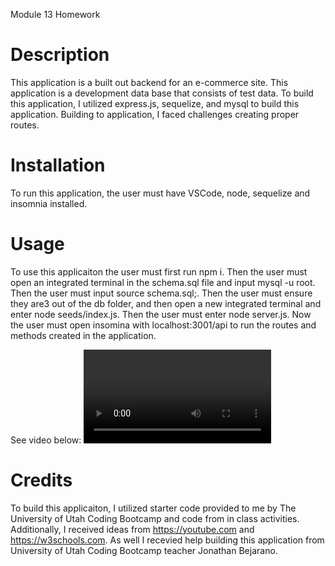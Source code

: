 Module 13 Homework
# Description
This application is a built out backend for an e-commerce site. This application is a development data base that consists of test data. To build this application, I utilized express.js, sequelize, and mysql to build this application. Building to application, I faced challenges creating proper routes.
# Installation
To run this application, the user must have VSCode, node, sequelize and insomnia installed.
# Usage
To use this applicaiton the user must first run npm i. Then the user must open an integrated terminal in the schema.sql file and input mysql -u root. Then the user must input source schema.sql;. Then the user must ensure they are3 out of the db folder, and then open a new integrated terminal and enter node seeds/index.js. Then the user must enter node server.js. Now the user must open insomina with localhost:3001/api to run the routes and methods created in the application.

See video below:
![alt text](video/walkthrough.webm)

# Credits
To build this applicaiton, I utilized starter code provided to me by The University of Utah Coding Bootcamp and code from in class activities. Additionally, I received ideas from https://youtube.com and https://w3schools.com. As well I recevied help building this application from University of Utah Coding Bootcamp teacher Jonathan Bejarano. 
